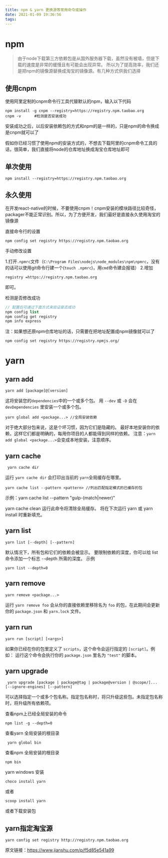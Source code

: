 ```yaml
---
title: npm & yarn 更换源等常用命令或操作
date: 2021-01-09 19:36:56
tags:
---
```


# npm

> 由于node下载第三方依赖包是从国外服务器下载，虽然没有被墙，但是下载的速度是非常的缓慢且有可能会出现异常。
> 所以为了提高效率，我们还是把npm的镜像源替换成淘宝的镜像源。有几种方式供我们选择

## 使用cnpm

使用阿里定制的cnpm命令行工具代替默认的npm，输入以下代码

```shell
npm install -g cnpm --registry=https://registry.npm.taobao.org 
cnpm -v      #检测是否安装成功
```

安装成功之后，以后安装依赖包的方式和npm的是一样的，只是npm的命令换成是cnpm就可以了

假如你已经习惯了使用npm的安装方式的，不想去下载阿里的cnpm命令工具的话，很简单，我们直接将node的仓库地址换成淘宝仓库地址即可

## 单次使用

```shell
npm install --registry=https://registry.npm.taobao.org
```

## 永久使用

在开发react-native的时候，不要使用cnpm！cnpm安装的模块路径比较奇怪，packager不能正常识别。所以，为了方便开发，我们最好是直接永久使用淘宝的镜像源

直接命令行的设置

```shell
npm config set registry https://registry.npm.taobao.org
```

手动修改设置

1.打开`.npmrc`文件（`C:\Program Files\nodejs\node_modules\npm\npmrc`，没有的话可以使用git命令行建一个(`touch .npmrc`)，用`cmd`命令建会报错）
2.增加 

```
registry =https://registry.npm.taobao.org
```

即可。

检测是否修改成功

```php
// 配置后可通过下面方式来验证是否成功
npm config list
npm config get registry
npm info express
```

注：如果想还原npm仓库地址的话，只需要在把地址配置成npm镜像就可以了

```shell
npm config set registry https://registry.npmjs.org/
```
# yarn

## yarn add

```shell
yarn add [package]@[version]
```

 这将安装您的`dependencies`中的一个或多个包。
 用 `--dev` 或 `-D` 会在 `devDependencies` 里安装一个或多个包。

```
yarn global add <package...> //全局安装依赖
```

 对于绝大部分包来说，这是个坏习惯，因为它们是隐藏的。 最好本地安装你的依赖，这样它们都是明确的，每用你项目的人都能得到同样的依赖。
 注意：`yarn add global <package...>`会变成本地安装，注意顺序。

##  yarn cache

```
 yarn cache dir
```

 运行 `yarn cache dir` 会打印出当前的 `yarn`全局缓存在哪里。

```
yarn cache list --pattern <pattern> //列出匹配指定模式的已缓存的包
```

 示例：yarn cache list --pattern "gulp-(match|newer)"

yarn cache clean
 运行此命令将清除全局缓存。 将在下次运行 yarn 或 yarn install 时重新填充。

## yarn list

```
yarn list [--depth] [--pattern]
```

 默认情况下，所有包和它们的依赖会被显示。 要限制依赖的深度，你可以给 list 命令添加一个标志 --depth 所需的深度。
 示例

```
yarn list --depth=0
```

## yarn remove

```
yarn remove <package...>
```

 运行 `yarn remove foo` 会从你的直接依赖里移除名为 `foo` 的包，在此期间会更新你的 `package.json` 和 `yarn.lock` 文件。

## yarn run

```
yarn run [script] [<args>]
```

 如果你已经在你的包里定义了 `scripts`，这个命令会运行指定的 `[script]`。例如：
 运行这个命令会执行你的 `package.json` 里名为 `"test"` 的脚本。

## yarn upgrade

```
 yarn upgrade [package | package@tag | package@version | @scope/]... [--ignore-engines] [--pattern]
```

 可以选择指定一个或多个包名称。指定包名称时，将只升级这些包。未指定包名称时，将升级所有依赖项。

查看npm上已经全局安装的命令

```
npm list -g --depth=0
```

查看yarn 全局安装的根目录

```
 yarn global bin
```


 查看npm 全局安装的根目录

```
npm bin
```

yarn windows 安装

```
choco install yarn
```

 或者 

```
scoop install yarn
```

 或者下载安装包

## yarn指定淘宝源 

```
yarn config set registry http://registry.npm.taobao.org
```


原文链接：https://www.jianshu.com/p/f5d85e541a99

